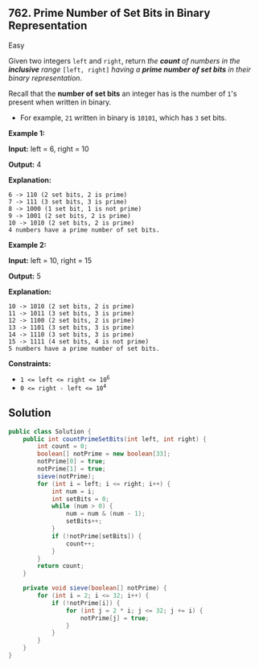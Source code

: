 ## 762\. Prime Number of Set Bits in Binary Representation

Easy

Given two integers `left` and `right`, return _the **count** of numbers in the **inclusive** range_ `[left, right]` _having a **prime number of set bits** in their binary representation_.

Recall that the **number of set bits** an integer has is the number of `1`'s present when written in binary.

*   For example, `21` written in binary is `10101`, which has `3` set bits.

**Example 1:**

**Input:** left = 6, right = 10

**Output:** 4

**Explanation:**

    6 -> 110 (2 set bits, 2 is prime)
    7 -> 111 (3 set bits, 3 is prime)
    8 -> 1000 (1 set bit, 1 is not prime)
    9 -> 1001 (2 set bits, 2 is prime)
    10 -> 1010 (2 set bits, 2 is prime)
    4 numbers have a prime number of set bits. 

**Example 2:**

**Input:** left = 10, right = 15

**Output:** 5

**Explanation:**

    10 -> 1010 (2 set bits, 2 is prime)
    11 -> 1011 (3 set bits, 3 is prime)
    12 -> 1100 (2 set bits, 2 is prime)
    13 -> 1101 (3 set bits, 3 is prime)
    14 -> 1110 (3 set bits, 3 is prime)
    15 -> 1111 (4 set bits, 4 is not prime)
    5 numbers have a prime number of set bits. 

**Constraints:**

*   <code>1 <= left <= right <= 10<sup>6</sup></code>
*   <code>0 <= right - left <= 10<sup>4</sup></code>

## Solution

```java
public class Solution {
    public int countPrimeSetBits(int left, int right) {
        int count = 0;
        boolean[] notPrime = new boolean[33];
        notPrime[0] = true;
        notPrime[1] = true;
        sieve(notPrime);
        for (int i = left; i <= right; i++) {
            int num = i;
            int setBits = 0;
            while (num > 0) {
                num = num & (num - 1);
                setBits++;
            }
            if (!notPrime[setBits]) {
                count++;
            }
        }
        return count;
    }

    private void sieve(boolean[] notPrime) {
        for (int i = 2; i <= 32; i++) {
            if (!notPrime[i]) {
                for (int j = 2 * i; j <= 32; j += i) {
                    notPrime[j] = true;
                }
            }
        }
    }
}
```